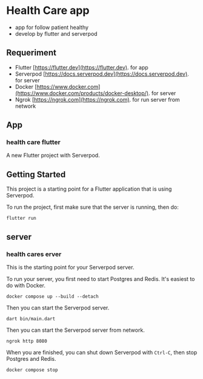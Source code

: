# Health Care app

* app for follow patient healthy
* develop by flutter and serverpod

## Requeriment

* Flutter [https://flutter.dev](https://flutter.dev). for app
* Serverpod [https://docs.serverpod.dev](https://docs.serverpod.dev). for server 
* Docker [https://www.docker.com](https://www.docker.com/products/docker-desktop/). for server 
* Ngrok [https://ngrok.com](https://ngrok.com). for run server from network

## App

### health care flutter

A new Flutter project with Serverpod.

## Getting Started

This project is a starting point for a Flutter application that is using
Serverpod.

To run the project, first make sure that the server is running, then do:

    flutter run
  
## server

### health cares erver

This is the starting point for your Serverpod server.

To run your server, you first need to start Postgres and Redis. It's easiest to do with Docker.

    docker compose up --build --detach

Then you can start the Serverpod server.

    dart bin/main.dart

Then you can start the Serverpod server from network.

    ngrok http 8080

When you are finished, you can shut down Serverpod with `Ctrl-C`, then stop Postgres and Redis.

    docker compose stop